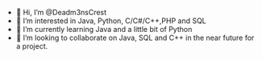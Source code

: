 - 👋 Hi, I’m @Deadm3nsCrest
- 👀 I’m interested in Java, Python, C/C#/C++,PHP and SQL
- 🌱 I’m currently learning Java and a little bit of Python
- 💞️ I’m looking to collaborate on Java, SQL and C++ in the near future for a project.

<!---
Deadm3nsCrest/Deadm3nsCrest is a ✨ special ✨ repository because its `README.md` (this file) appears on your GitHub profile.
You can click the Preview link to take a look at your changes.
--->
